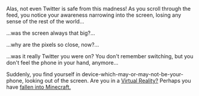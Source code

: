 Alas, not even Twitter is safe from this madness! As you scroll through the
feed, you notice your awareness narrowing into the screen, losing any sense
of the rest of the world...

...was the screen always that big?...

...why are the pixels so close, now?...

...was it really Twitter you were on? You don't remember switching, but you
don't feel the phone in your hand, anymore...

Suddenly, you find yourself in device-which-may-or-may-not-be-your-phone,
looking out of the screen. Are you in a [Virtual
Reality?](./../../../virtualreality/oculus.md) Perhaps you have [fallen into
Minecraft.](./../../../you-are-in-minecraft/minecraft.md)


